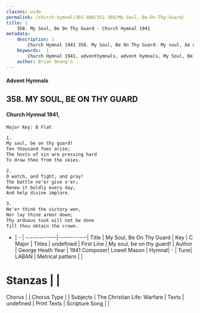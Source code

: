 ```yaml
---
classes: wide
permalink: /church-hymnal/301-400/351-360/My-Soul,-Be-On-Thy-Guard/
title: |
    358. My Soul, Be On Thy Guard - Church Hymnal 1941
metadata:
    description: |
        Church Hymnal 1941 358. My Soul, Be On Thy Guard. My soul, be on thy guard! Ten thousand foes arise; The hosts of sin are pressing hard To draw thee from the skies. 
    keywords:  |
        Church Hymnal 1941, adventhymnals, advent hymnals, My Soul, Be On Thy Guard, My soul, be on thy guard!. 
    author: Brian Onang'o
---
```


#### Advent Hymnals
## 358. MY SOUL, BE ON THY GUARD
####  Church Hymnal 1941,

```txt
Major Key: B Flat

1.
My soul, be on thy guard!
Ten thousand foes arise;
The hosts of sin are pressing hard
To draw thee from the skies.

2.
O watch, and fight, and pray!
The battle ne'er give o'er;
Renew it boldly every day,
And help divine implore.

3.
Ne'er think the victory won,
Nor lay thine armor down;
Thy arduous task will not be done
Till thou obtain the crown.

```

- |   -  |
-------------|------------|
Title | My Soul, Be On Thy Guard |
Key | C Major |
Titles | undefined |
First Line | My soul, be on thy guard! |
Author | George Heath
Year | 1941
Composer| Lowell Mason |
Hymnal|  - |
Tune| LABAN |
Metrical pattern | |
# Stanzas |  |
Chorus |  |
Chorus Type |  |
Subjects | The Christian Life: Warfare |
Texts | undefined |
Print Texts | 
Scripture Song |  |
    

